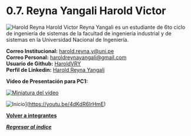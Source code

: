 # 0.7. Reyna Yangali Harold Victor
![Harold Reyna](https://github.com/user-attachments/assets/62484805-50ff-47c2-b172-ac5bacb2613e)
Harold Victor Reyna Yangali es un estudiante de 6to ciclo de ingeniería de sistemas de la facultad de ingeniería industrial y de sistemas en la Universidad Nacional de Ingeniería.

**Correo Institucional:** harold.reyna.y@uni.pe\
**Correo Personal:** haroldreynayangali@gmail.com\
**Usuario de Github:** [HaroldVRY](https://github.com/HaroldVRY)\
**Perfil de Linkedin:** [Harold Reyna Yangali](https://www.linkedin.com/in/harold-reyna-226379143)

**Video de Presentación para PC1:**

[![Miniatura del video](https://img.youtube.com/vi/4dKdR6ITrhM/0.jpg)](https://youtu.be/4dKdR6ITrhM)

![Inicio](https://github.com/user-attachments/assets/021f2531-9fb1-417b-9d99-bc94a9b71439)](https://youtu.be/4dKdR6IrHmE)


**[Volver a integrantes](../../0/0.md)**

***[Regresar al índice](../../README.md)***
